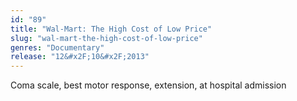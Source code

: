 ```yaml
---
id: "89"
title: "Wal-Mart: The High Cost of Low Price"
slug: "wal-mart-the-high-cost-of-low-price"
genres: "Documentary"
release: "12&#x2F;10&#x2F;2013"
---
```


Coma scale, best motor response, extension, at hospital admission

